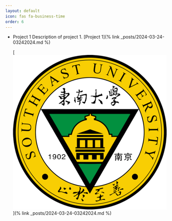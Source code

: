 ```yaml
---
layout: default
icon: fas fa-business-time
order: 6
---
```


- Project 1
  Description of project 1.
  [Project 1](% link _posts/2024-03-24-03242024.md %)

  [![Project 1 Image](/images/SEU.png)](% link _posts/2024-03-24-03242024.md %)
